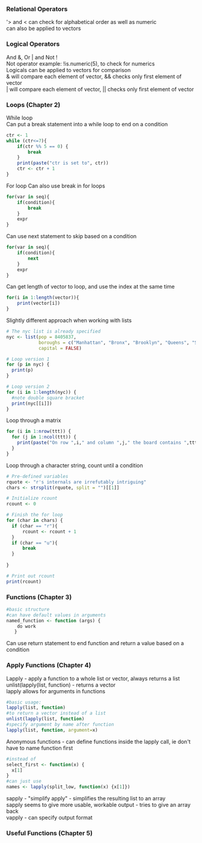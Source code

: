 ### Relational Operators  
'> and < can check for alphabetical order as well as numeric  
    can also be applied to vectors


### Logical Operators  
And &, Or | and Not !  
Not operator example: !is.numeric(5), to check for numerics  
Logicals can be applied to vectors for comparison  
& will compare each element of vector, && checks only first element of vector  
| will compare each element of vector, || checks only first element of vector  

### Loops (Chapter 2)  
While loop  
Can put a break statement into a while loop to end on a condition  
```R
ctr <- 1
while (ctr<=7){
    if(ctr %% 5 == 0) {
        break
    }
    print(paste("ctr is set to", ctr))
    ctr <- ctr + 1
}
```
  
For loop 
Can also use break in for loops
```R
for(var in seq){
    if(condition){
        break
    }
    expr
}
```
Can use next statement to skip based on a condition
```R
for(var in seq){
    if(condition){
        next
    }
    expr
}
```
Can get length of vector to loop, and use the index at the same time
```R
for(i in 1:length(vector)){
    print(vector[i])
}
```
Slightly different approach when working with lists
```R
# The nyc list is already specified
nyc <- list(pop = 8405837, 
            boroughs = c("Manhattan", "Bronx", "Brooklyn", "Queens", "Staten Island"), 
            capital = FALSE)

# Loop version 1
for (p in nyc) {
  print(p)
}

# Loop version 2
for (i in 1:length(nyc)) {
  #note double square bracket
  print(nyc[[i]])
}
``` 
Loop through a matrix  
```R
for (i in 1:nrow(ttt)) {
  for (j in 1:ncol(ttt)) {
    print(paste("On row ",i," and column ",j," the board contains ",ttt[i,j]))
  }
}
```
Loop through a character string, count until a condition  
```R
# Pre-defined variables
rquote <- "r's internals are irrefutably intriguing"
chars <- strsplit(rquote, split = "")[[1]]

# Initialize rcount
rcount <- 0

# Finish the for loop
for (char in chars) {
  if (char == "r"){
      rcount <- rcount + 1
  }
  if (char == "u"){
      break
  }
  
}

# Print out rcount
print(rcount)
```

### Functions (Chapter 3)  
```R
#basic structure
#can have default values in arguments
named_function <- function (args) {
    do work
   }
```
Can use return statement to end function and return a value based on a condition  

### Apply Functions (Chapter 4)  
Lapply - apply a function to a whole list or vector, always returns a list  
unlist(lapply(list, function) - returns a vector  
lapply allows for arguments in functions  
```R
#basic usage: 
lapply(list, function)  
#to return a vector instead of a list
unlist(lapply(list, function)
#specify argument by name after function
lapply(list, function, argument=x) 
```
Anonymous functions - can define functions inside the lapply call, ie don't have to name function first
```R
#instead of
select_first <- function(x) {
  x[1]
}
#can just use
names <- lapply(split_low, function(x) {x[1]})

```
sapply - "simplify apply"  - simplifies the resulting list to an array  
sapply seems to give more usable, workable output - tries to give an array back  
vapply - can specify output format  

### Useful Functions (Chapter 5)  

